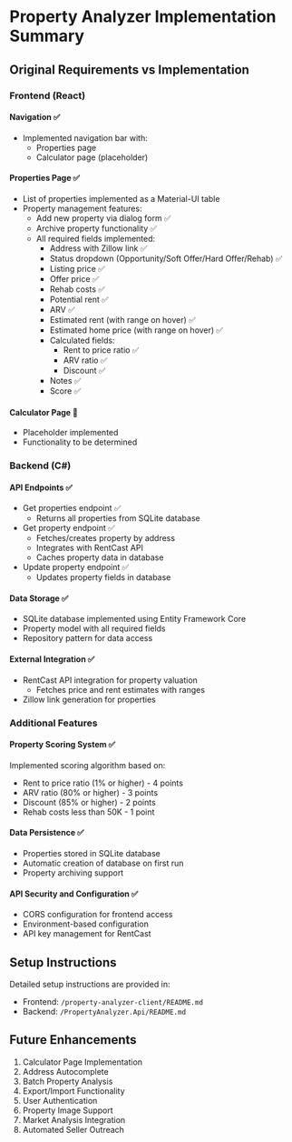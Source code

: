# Property Analyzer Implementation Summary

## Original Requirements vs Implementation

### Frontend (React)

#### Navigation ✅
- Implemented navigation bar with:
  - Properties page
  - Calculator page (placeholder)

#### Properties Page ✅
- List of properties implemented as a Material-UI table
- Property management features:
  - Add new property via dialog form ✅
  - Archive property functionality ✅
  - All required fields implemented:
    - Address with Zillow link ✅
    - Status dropdown (Opportunity/Soft Offer/Hard Offer/Rehab) ✅
    - Listing price ✅
    - Offer price ✅
    - Rehab costs ✅
    - Potential rent ✅
    - ARV ✅
    - Estimated rent (with range on hover) ✅
    - Estimated home price (with range on hover) ✅
    - Calculated fields:
      - Rent to price ratio ✅
      - ARV ratio ✅
      - Discount ✅
    - Notes ✅
    - Score ✅

#### Calculator Page 🚧
- Placeholder implemented
- Functionality to be determined

### Backend (C#)

#### API Endpoints ✅
- Get properties endpoint ✅
  - Returns all properties from SQLite database
- Get property endpoint ✅
  - Fetches/creates property by address
  - Integrates with RentCast API
  - Caches property data in database
- Update property endpoint ✅
  - Updates property fields in database

#### Data Storage ✅
- SQLite database implemented using Entity Framework Core
- Property model with all required fields
- Repository pattern for data access

#### External Integration ✅
- RentCast API integration for property valuation
  - Fetches price and rent estimates with ranges
- Zillow link generation for properties

### Additional Features

#### Property Scoring System ✅
Implemented scoring algorithm based on:
- Rent to price ratio (1% or higher) - 4 points
- ARV ratio (80% or higher) - 3 points
- Discount (85% or higher) - 2 points
- Rehab costs less than 50K - 1 point

#### Data Persistence ✅
- Properties stored in SQLite database
- Automatic creation of database on first run
- Property archiving support

#### API Security and Configuration ✅
- CORS configuration for frontend access
- Environment-based configuration
- API key management for RentCast

## Setup Instructions

Detailed setup instructions are provided in:
- Frontend: `/property-analyzer-client/README.md`
- Backend: `/PropertyAnalyzer.Api/README.md`

## Future Enhancements

1. Calculator Page Implementation
2. Address Autocomplete
3. Batch Property Analysis
4. Export/Import Functionality
5. User Authentication
6. Property Image Support
7. Market Analysis Integration
8. Automated Seller Outreach 
